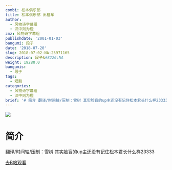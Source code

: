 ```yaml
---
combi: 松本俱乐部
title: 松本俱乐部 出租车
author:
  - 风物诗字幕组
  - 汉中则为橙
zmz: 风物诗字幕组
publishdate: '2001-01-03'
bangumi: 段子
date: '2018-07-20'
slug: 2018-07-02-NA-25971165
description: 段子&#8226;NA
weight: 19280.0
bangumis:
  - 段子
tags:
  - 短剧
categories:
  - 风物诗字幕组
  - 汉中则为橙
brief: '# 简介 翻译/时间轴/压制：雪树 其实脸盲的up主还没有记住松本君长什么样23333'
---
```

![](https://i.imgur.com/TKegDAK.jpg)
# 简介  
翻译/时间轴/压制：雪树
其实脸盲的up主还没有记住松本君长什么样23333  

[去B站观看](https://www.bilibili.com/video/av25971165/)
 
